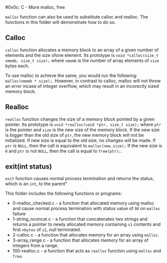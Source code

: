 #0x0c: C - More malloc, free

`malloc` function can also be used to substitute calloc and realloc. The functions in this folder will demonstrate how to do so.

## Calloc

`calloc` function allocates a memory block to an array of a given number of elements and the size ofone element. Its prototype is `void *calloc(size_t nmemb, size_t size);` where `nmemb` is the number of array elements of `size` bytes each.

To use malloc to achieve the same, you would run the following: `malloc(nmemb * size);`. However, in contrast to calloc, malloc will not throw an error incase of integer overflow, which may result in an incorectly sized memory block.

## Realloc

`realloc` function changes the size of a memory block pointed by a given pointer. Its prototype is `void *realloc(void *ptr, size_t size);` where `ptr` is the pointer and `size` is the new size of the memory block. If the new size is bigger than the old size of `ptr`, the new memory block will not be initialized. If new size is equal to the old size, no changes will be made. If `ptr` is `NULL`, then the call is equivalent to `malloc(new_size);` If the new size is `0` and `ptr` is not `NULL`, then the call is equal to `free(ptr);`.

## exit(int status)
`exit` function causes normal process termination and returns the status, which is an `int`, to the parent"

This folder includes the following functions or programs:

- 0-malloc_checked.c - a function that allocated memory using malloc and cause normal process termination with status value of `98` on `malloc` failure
- 1-string_nconcat.c - a function that concatenates two strings and returns a pointer to newly allocated memory containing `s1` contents and first `nbytes` of `s2`, null terminated.
- 2-calloc.c - a function that allocates memory for an array using `malloc`.
- 3-array_range.c - a function that allocates memory for an array of integers from a range.
- 100-realloc.c - a function that acts as `realloc` function using `malloc` and `free`.
